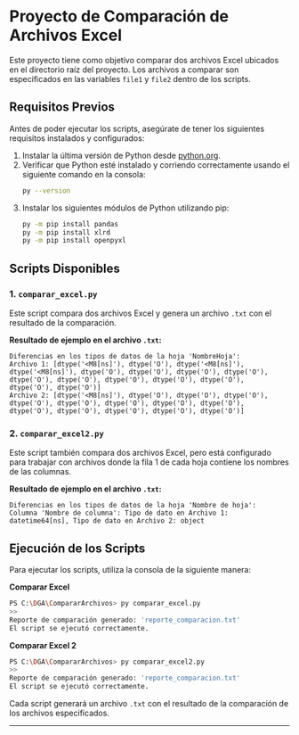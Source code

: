
# Proyecto de Comparación de Archivos Excel

Este proyecto tiene como objetivo comparar dos archivos Excel ubicados en el directorio raíz del proyecto. Los archivos a comparar son especificados en las variables `file1` y `file2` dentro de los scripts.

## Requisitos Previos

Antes de poder ejecutar los scripts, asegúrate de tener los siguientes requisitos instalados y configurados:

1. Instalar la última versión de Python desde [python.org](https://www.python.org/downloads/).
2. Verificar que Python esté instalado y corriendo correctamente usando el siguiente comando en la consola:
   ```bash
   py --version
   ```
3. Instalar los siguientes módulos de Python utilizando pip:
   ```bash
   py -m pip install pandas 
   py -m pip install xlrd
   py -m pip install openpyxl
   ```

## Scripts Disponibles

### 1. `comparar_excel.py`

Este script compara dos archivos Excel y genera un archivo `.txt` con el resultado de la comparación.

**Resultado de ejemplo en el archivo `.txt`:**
```
Diferencias en los tipos de datos de la hoja 'NombreHoja':
Archivo 1: [dtype('<M8[ns]'), dtype('O'), dtype('<M8[ns]'), dtype('<M8[ns]'), dtype('O'), dtype('O'), dtype('O'), dtype('O'), dtype('O'), dtype('O'), dtype('O'), dtype('O'), dtype('O'), dtype('O'), dtype('O')]
Archivo 2: [dtype('<M8[ns]'), dtype('O'), dtype('O'), dtype('O'), dtype('O'), dtype('O'), dtype('O'), dtype('O'), dtype('O'), dtype('O'), dtype('O'), dtype('O'), dtype('O'), dtype('O')]
```

### 2. `comparar_excel2.py`

Este script también compara dos archivos Excel, pero está configurado para trabajar con archivos donde la fila 1 de cada hoja contiene los nombres de las columnas. 

**Resultado de ejemplo en el archivo `.txt`:**
```
Diferencias en los tipos de datos de la hoja 'Nombre de hoja':
Columna 'Nombre de columna': Tipo de dato en Archivo 1: datetime64[ns], Tipo de dato en Archivo 2: object
```

## Ejecución de los Scripts

Para ejecutar los scripts, utiliza la consola de la siguiente manera:

**Comparar Excel**
```bash
PS C:\DGA\CompararArchivos> py comparar_excel.py
>> 
Reporte de comparación generado: 'reporte_comparacion.txt'
El script se ejecutó correctamente.
```

**Comparar Excel 2**
```bash
PS C:\DGA\CompararArchivos> py comparar_excel2.py
>> 
Reporte de comparación generado: 'reporte_comparacion.txt'
El script se ejecutó correctamente.
```

Cada script generará un archivo `.txt` con el resultado de la comparación de los archivos especificados.

---

